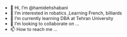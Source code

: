 - 👋 Hi, I’m @hamidehshabani
- 👀 I’m interested in robatics ,Learning French, billiards
- 🌱 I’m currently learning DBA at Tehran University
- 💞️ I’m looking to collaborate on ...
- 📫 How to reach me ...

<!---
hamidehshabani/hamidehshabani is a ✨ special ✨ repository because its `README.md` (this file) appears on your GitHub profile.
You can click the Preview link to take a look at your changes.
--->
